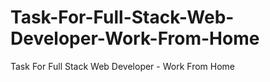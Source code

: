 # Task-For-Full-Stack-Web-Developer-Work-From-Home
Task For Full Stack Web Developer - Work From Home
